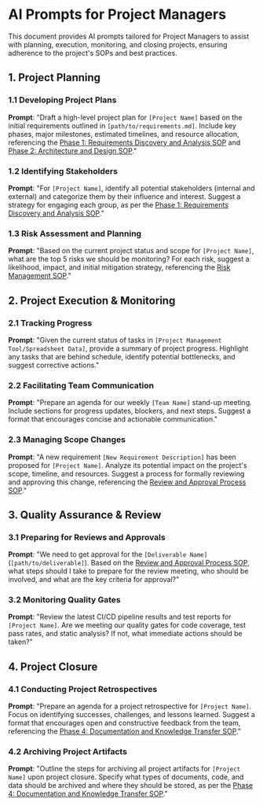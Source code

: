 # AI Prompts for Project Managers

This document provides AI prompts tailored for Project Managers to assist with planning, execution, monitoring, and closing projects, ensuring adherence to the project's SOPs and best practices.

## 1. Project Planning

### 1.1 Developing Project Plans

**Prompt**: "Draft a high-level project plan for `[Project Name]` based on the initial requirements outlined in `[path/to/requirements.md]`. Include key phases, major milestones, estimated timelines, and resource allocation, referencing the [Phase 1: Requirements Discovery and Analysis SOP](../../docs/SOPs/phase_1_requirements_discovery_analysis_sop.md) and [Phase 2: Architecture and Design SOP](../../docs/SOPs/phase_2_architecture_design_sop.md)."

### 1.2 Identifying Stakeholders

**Prompt**: "For `[Project Name]`, identify all potential stakeholders (internal and external) and categorize them by their influence and interest. Suggest a strategy for engaging each group, as per the [Phase 1: Requirements Discovery and Analysis SOP](../../docs/SOPs/phase_1_requirements_discovery_analysis_sop.md)."

### 1.3 Risk Assessment and Planning

**Prompt**: "Based on the current project status and scope for `[Project Name]`, what are the top 5 risks we should be monitoring? For each risk, suggest a likelihood, impact, and initial mitigation strategy, referencing the [Risk Management SOP](../../docs/SOPs/risk_management_sop.md)."

## 2. Project Execution & Monitoring

### 2.1 Tracking Progress

**Prompt**: "Given the current status of tasks in `[Project Management Tool/Spreadsheet Data]`, provide a summary of project progress. Highlight any tasks that are behind schedule, identify potential bottlenecks, and suggest corrective actions."

### 2.2 Facilitating Team Communication

**Prompt**: "Prepare an agenda for our weekly `[Team Name]` stand-up meeting. Include sections for progress updates, blockers, and next steps. Suggest a format that encourages concise and actionable communication."

### 2.3 Managing Scope Changes

**Prompt**: "A new requirement `[New Requirement Description]` has been proposed for `[Project Name]`. Analyze its potential impact on the project's scope, timeline, and resources. Suggest a process for formally reviewing and approving this change, referencing the [Review and Approval Process SOP](../../docs/SOPs/review_approval_process_sop.md)."

## 3. Quality Assurance & Review

### 3.1 Preparing for Reviews and Approvals

**Prompt**: "We need to get approval for the `[Deliverable Name]` (`[path/to/deliverable]`). Based on the [Review and Approval Process SOP](../../docs/SOPs/review_approval_process_sop.md), what steps should I take to prepare for the review meeting, who should be involved, and what are the key criteria for approval?"

### 3.2 Monitoring Quality Gates

**Prompt**: "Review the latest CI/CD pipeline results and test reports for `[Project Name]`. Are we meeting our quality gates for code coverage, test pass rates, and static analysis? If not, what immediate actions should be taken?"

## 4. Project Closure

### 4.1 Conducting Project Retrospectives

**Prompt**: "Prepare an agenda for a project retrospective for `[Project Name]`. Focus on identifying successes, challenges, and lessons learned. Suggest a format that encourages open and constructive feedback from the team, referencing the [Phase 4: Documentation and Knowledge Transfer SOP](../../docs/SOPs/phase_4_documentation_knowledge_transfer_sop.md)."

### 4.2 Archiving Project Artifacts

**Prompt**: "Outline the steps for archiving all project artifacts for `[Project Name]` upon project closure. Specify what types of documents, code, and data should be archived and where they should be stored, as per the [Phase 4: Documentation and Knowledge Transfer SOP](../../docs/SOPs/phase_4_documentation_knowledge_transfer_sop.md)."
